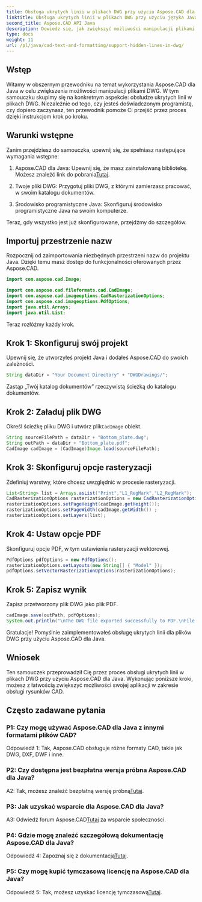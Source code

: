 ```yaml
---
title: Obsługa ukrytych linii w plikach DWG przy użyciu Aspose.CAD dla Java
linktitle: Obsługa ukrytych linii w plikach DWG przy użyciu języka Java
second_title: Aspose.CAD API Java
description: Dowiedz się, jak zwiększyć możliwości manipulacji plikami DWG w aplikacji Java za pomocą Aspose.CAD. Postępuj zgodnie z naszym przewodnikiem krok po kroku dotyczącym obsługi ukrytych linii. Z łatwością usprawnij obsługę rysunków CAD.
type: docs
weight: 11
url: /pl/java/cad-text-and-formatting/support-hidden-lines-in-dwg/
---
```

## Wstęp

Witamy w obszernym przewodniku na temat wykorzystania Aspose.CAD dla Java w celu zwiększenia możliwości manipulacji plikami DWG. W tym samouczku skupimy się na konkretnym aspekcie: obsłudze ukrytych linii w plikach DWG. Niezależnie od tego, czy jesteś doświadczonym programistą, czy dopiero zaczynasz, ten przewodnik pomoże Ci przejść przez proces dzięki instrukcjom krok po kroku.

## Warunki wstępne

Zanim przejdziesz do samouczka, upewnij się, że spełniasz następujące wymagania wstępne:

1.  Aspose.CAD dla Java: Upewnij się, że masz zainstalowaną bibliotekę. Możesz znaleźć link do pobrania[Tutaj](https://releases.aspose.com/cad/java/).

2. Twoje pliki DWG: Przygotuj pliki DWG, z którymi zamierzasz pracować, w swoim katalogu dokumentów.

3. Środowisko programistyczne Java: Skonfiguruj środowisko programistyczne Java na swoim komputerze.

Teraz, gdy wszystko jest już skonfigurowane, przejdźmy do szczegółów.

## Importuj przestrzenie nazw

Rozpocznij od zaimportowania niezbędnych przestrzeni nazw do projektu Java. Dzięki temu masz dostęp do funkcjonalności oferowanych przez Aspose.CAD.

```java
import com.aspose.cad.Image;

import com.aspose.cad.fileformats.cad.CadImage;
import com.aspose.cad.imageoptions.CadRasterizationOptions;
import com.aspose.cad.imageoptions.PdfOptions;
import java.util.Arrays;
import java.util.List;
```

Teraz rozłóżmy każdy krok.

## Krok 1: Skonfiguruj swój projekt

Upewnij się, że utworzyłeś projekt Java i dodałeś Aspose.CAD do swoich zależności.

```java
String dataDir = "Your Document Directory" + "DWGDrawings/";
```

Zastąp „Twój katalog dokumentów” rzeczywistą ścieżką do katalogu dokumentów.

## Krok 2: Załaduj plik DWG

 Określ ścieżkę pliku DWG i utwórz plik`CadImage` obiekt.

```java
String sourceFilePath = dataDir + "Bottom_plate.dwg";
String outPath = dataDir + "Bottom_plate.pdf";
CadImage cadImage = (CadImage)Image.load(sourceFilePath);
```

## Krok 3: Skonfiguruj opcje rasteryzacji

Zdefiniuj warstwy, które chcesz uwzględnić w procesie rasteryzacji.

```java
List<String> list = Arrays.asList("Print","L1_RegMark","L2_RegMark");
CadRasterizationOptions rasterizationOptions = new CadRasterizationOptions();
rasterizationOptions.setPageHeight(cadImage.getHeight());
rasterizationOptions.setPageWidth(cadImage.getWidth()) ;
rasterizationOptions.setLayers(list);
```

## Krok 4: Ustaw opcje PDF

Skonfiguruj opcje PDF, w tym ustawienia rasteryzacji wektorowej.

```java
PdfOptions pdfOptions = new PdfOptions();
rasterizationOptions.setLayouts(new String[] { "Model" });
pdfOptions.setVectorRasterizationOptions(rasterizationOptions);
```

## Krok 5: Zapisz wynik

Zapisz przetworzony plik DWG jako plik PDF.

```java
cadImage.save(outPath, pdfOptions);
System.out.println("\nThe DWG file exported successfully to PDF.\nFile saved at " + dataDir);
```

Gratulacje! Pomyślnie zaimplementowałeś obsługę ukrytych linii dla plików DWG przy użyciu Aspose.CAD dla Java.

## Wniosek

Ten samouczek przeprowadził Cię przez proces obsługi ukrytych linii w plikach DWG przy użyciu Aspose.CAD dla Java. Wykonując poniższe kroki, możesz z łatwością zwiększyć możliwości swojej aplikacji w zakresie obsługi rysunków CAD.

## Często zadawane pytania

### P1: Czy mogę używać Aspose.CAD dla Java z innymi formatami plików CAD?

Odpowiedź 1: Tak, Aspose.CAD obsługuje różne formaty CAD, takie jak DWG, DXF, DWF i inne.

### P2: Czy dostępna jest bezpłatna wersja próbna Aspose.CAD dla Java?

 A2: Tak, możesz znaleźć bezpłatną wersję próbną[Tutaj](https://releases.aspose.com/).

### P3: Jak uzyskać wsparcie dla Aspose.CAD dla Java?

 A3: Odwiedź forum Aspose.CAD[Tutaj](https://forum.aspose.com/c/cad/19) za wsparcie społeczności.

### P4: Gdzie mogę znaleźć szczegółową dokumentację Aspose.CAD dla Java?

 Odpowiedź 4: Zapoznaj się z dokumentacją[Tutaj](https://reference.aspose.com/cad/java/).

### P5: Czy mogę kupić tymczasową licencję na Aspose.CAD dla Java?

 Odpowiedź 5: Tak, możesz uzyskać licencję tymczasową[Tutaj](https://purchase.aspose.com/temporary-license/).
